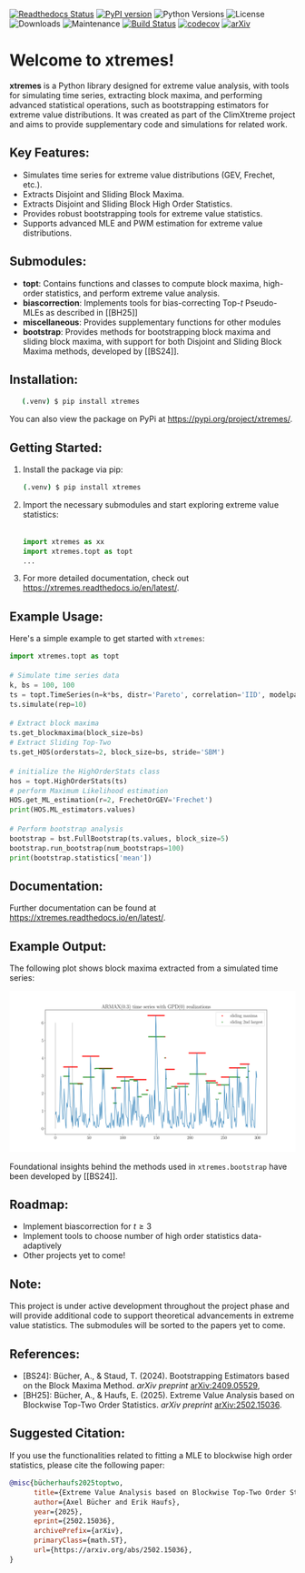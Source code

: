 
[![Readthedocs Status](https://readthedocs.org/projects/xtremes/badge/?version=latest)](https://xtremes.readthedocs.io/en/latest/)
[![PyPI version](https://badge.fury.io/py/xtremes.svg)](https://pypi.org/project/xtremes/)
![Python Versions](https://img.shields.io/pypi/pyversions/xtremes)
![License](https://img.shields.io/pypi/l/xtremes)
![Downloads](https://img.shields.io/pypi/dm/xtremes)
![Maintenance](https://img.shields.io/badge/Maintained%3F-yes-green.svg)
[![Build Status](https://github.com/haufse/xtremes/actions/workflows/ci.yml/badge.svg)](https://github.com/haufse/xtremes/actions/workflows/ci.yml)
[![codecov](https://codecov.io/gh/haufse/xtremes/branch/main/graph/badge.svg?token=YOUR_CODECOV_TOKEN)](https://codecov.io/gh/haufse/xtremes)
[![arXiv](https://img.shields.io/badge/arXiv-2502.15036-b31b1b.svg)](https://arxiv.org/abs/2502.15036)


Welcome to xtremes!
===================

**xtremes** is a Python library designed for extreme value analysis, with tools for simulating time series, extracting block maxima, and performing advanced statistical operations, such as bootstrapping estimators for extreme value distributions. It was created as part of the ClimXtreme project and aims to provide supplementary code and simulations for related work.

Key Features:
-------------
- Simulates time series for extreme value distributions (GEV, Frechet, etc.).
- Extracts Disjoint and Sliding Block Maxima.
- Extracts Disjoint and Sliding Block High Order Statistics.
- Provides robust bootstrapping tools for extreme value statistics.
- Supports advanced MLE and PWM estimation for extreme value distributions.

Submodules:
-----------
- **topt**: Contains functions and classes to compute block maxima, high-order statistics, and perform extreme value analysis.
- **biascorrection**: Implements tools for bias-correcting Top-$t$ Pseudo-MLEs as described in [[BH25]]
- **miscellaneous**: Provides supplementary functions for other modules
- **bootstrap**: Provides methods for bootstrapping block maxima and sliding block maxima, with support for both Disjoint and Sliding Block Maxima methods, developed by [[BS24]].

Installation:
-------------
```bash
   (.venv) $ pip install xtremes
```

You can also view the package on PyPi at <https://pypi.org/project/xtremes/>.

Getting Started:
----------------
1. Install the package via pip:
   ```bash
   (.venv) $ pip install xtremes
   ```

2. Import the necessary submodules and start exploring extreme value statistics:
   ```python
   
   import xtremes as xx
   import xtremes.topt as topt
   ...
   ```

3. For more detailed documentation, check out <https://xtremes.readthedocs.io/en/latest/>.

Example Usage:
--------------
Here's a simple example to get started with `xtremes`:

```python
import xtremes.topt as topt

# Simulate time series data
k, bs = 100, 100
ts = topt.TimeSeries(n=k*bs, distr='Pareto', correlation='IID', modelparams=[0.5])
ts.simulate(rep=10)

# Extract block maxima
ts.get_blockmaxima(block_size=bs)
# Extract Sliding Top-Two
ts.get_HOS(orderstats=2, block_size=bs, stride='SBM')

# initialize the HighOrderStats class
hos = topt.HighOrderStats(ts)
# perform Maximum Likelihood estimation
HOS.get_ML_estimation(r=2, FrechetOrGEV='Frechet')
print(HOS.ML_estimators.values)

# Perform bootstrap analysis
bootstrap = bst.FullBootstrap(ts.values, block_size=5)
bootstrap.run_bootstrap(num_bootstraps=100)
print(bootstrap.statistics['mean'])
```

Documentation:
--------------
Further documentation can be found at <https://xtremes.readthedocs.io/en/latest/>.

Example Output:
---------------
The following plot shows block maxima extracted from a simulated time series:

![Block TopTwo Plot](images/MaxPicSBM.png)


Foundational insights behind the methods used in `xtremes.bootstrap` have been developed by [[BS24]].

Roadmap:
--------
- Implement biascorrection for $t \geq 3$
- Implement tools to choose number of high order statistics data-adaptively
- Other projects yet to come! 

Note:
-----
This project is under active development throughout the project phase and will provide additional code to support theoretical advancements in extreme value statistics. The submodules will be sorted to the papers yet to come.

References:
-----------

- [BS24]: Bücher, A., & Staud, T. (2024). Bootstrapping Estimators based on the Block Maxima Method. *arXiv preprint* [arXiv:2409.05529](https://arxiv.org/abs/2409.05529),
- [BH25]: Bücher, A., & Haufs, E. (2025). Extreme Value Analysis based on Blockwise Top-Two Order Statistics. *arXiv preprint* [arXiv:2502.15036](https://arxiv.org/abs/2502.15036).


Suggested Citation:
-------------------
If you use the functionalities related to fitting a MLE to blockwise high order statistics, please cite the following paper:

```bibtex
@misc{bücherhaufs2025toptwo,
      title={Extreme Value Analysis based on Blockwise Top-Two Order Statistics}, 
      author={Axel Bücher and Erik Haufs},
      year={2025},
      eprint={2502.15036},
      archivePrefix={arXiv},
      primaryClass={math.ST},
      url={https://arxiv.org/abs/2502.15036}, 
}

